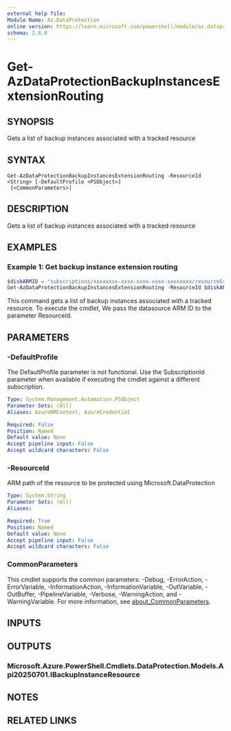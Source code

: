 ```yaml
---
external help file:
Module Name: Az.DataProtection
online version: https://learn.microsoft.com/powershell/module/az.dataprotection/get-azdataprotectionbackupinstancesextensionrouting
schema: 2.0.0
---
```


# Get-AzDataProtectionBackupInstancesExtensionRouting

## SYNOPSIS
Gets a list of backup instances associated with a tracked resource

## SYNTAX

```
Get-AzDataProtectionBackupInstancesExtensionRouting -ResourceId <String> [-DefaultProfile <PSObject>]
 [<CommonParameters>]
```

## DESCRIPTION
Gets a list of backup instances associated with a tracked resource

## EXAMPLES

### Example 1: Get backup instance extension routing
```powershell
$diskARMID = "subscriptions/xxxxxxxx-xxxx-xxxx-xxxx-xxxxxxxx/resourceGroups/testRG/providers/Microsoft.Compute/disks/testDisk"
Get-AzDataProtectionBackupInstancesExtensionRouting -ResourceId $diskARMID
```

This command gets a list of backup instances associated with a tracked resource.
To execute the cmdlet, We pass the datasource ARM ID to the parameter ResourceId.

## PARAMETERS

### -DefaultProfile
The DefaultProfile parameter is not functional.
Use the SubscriptionId parameter when available if executing the cmdlet against a different subscription.

```yaml
Type: System.Management.Automation.PSObject
Parameter Sets: (All)
Aliases: AzureRMContext, AzureCredential

Required: False
Position: Named
Default value: None
Accept pipeline input: False
Accept wildcard characters: False
```

### -ResourceId
ARM path of the resource to be protected using Microsoft.DataProtection

```yaml
Type: System.String
Parameter Sets: (All)
Aliases:

Required: True
Position: Named
Default value: None
Accept pipeline input: False
Accept wildcard characters: False
```

### CommonParameters
This cmdlet supports the common parameters: -Debug, -ErrorAction, -ErrorVariable, -InformationAction, -InformationVariable, -OutVariable, -OutBuffer, -PipelineVariable, -Verbose, -WarningAction, and -WarningVariable. For more information, see [about_CommonParameters](http://go.microsoft.com/fwlink/?LinkID=113216).

## INPUTS

## OUTPUTS

### Microsoft.Azure.PowerShell.Cmdlets.DataProtection.Models.Api20250701.IBackupInstanceResource

## NOTES

## RELATED LINKS

